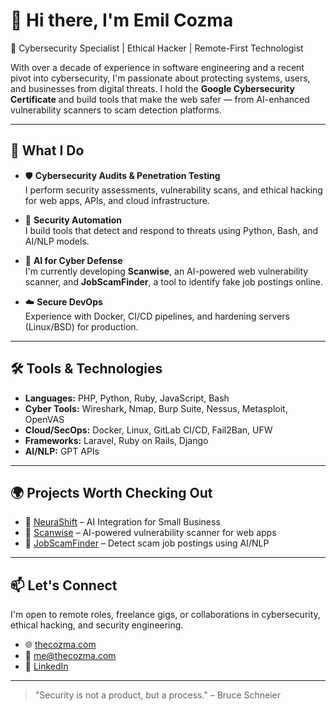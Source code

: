 # 👋 Hi there, I'm Emil Cozma

🚀 Cybersecurity Specialist | Ethical Hacker | Remote-First Technologist

With over a decade of experience in software engineering and a recent pivot into cybersecurity, I'm passionate about protecting systems, users, and businesses from digital threats. I hold the **Google Cybersecurity Certificate** and build tools that make the web safer — from AI-enhanced vulnerability scanners to scam detection platforms.

---

## 🔐 What I Do

- 🛡️ **Cybersecurity Audits & Penetration Testing**  
  I perform security assessments, vulnerability scans, and ethical hacking for web apps, APIs, and cloud infrastructure.

- 🤖 **Security Automation**  
  I build tools that detect and respond to threats using Python, Bash, and AI/NLP models.

- 🧠 **AI for Cyber Defense**  
  I'm currently developing **Scanwise**, an AI-powered web vulnerability scanner, and **JobScamFinder**, a tool to identify fake job postings online.

- ☁️ **Secure DevOps**  
  Experience with Docker, CI/CD pipelines, and hardening servers (Linux/BSD) for production.

---

## 🛠️ Tools & Technologies

- **Languages:** PHP, Python, Ruby, JavaScript, Bash  
- **Cyber Tools:** Wireshark, Nmap, Burp Suite, Nessus, Metasploit, OpenVAS  
- **Cloud/SecOps:** Docker, Linux, GitLab CI/CD, Fail2Ban, UFW  
- **Frameworks:** Laravel, Ruby on Rails, Django 
- **AI/NLP:** GPT APIs  

---

## 🌍 Projects Worth Checking Out

- 🔐 [NeuraShift](https://getneurashift.com) – AI Integration for Small Business
- 🔎 [Scanwise](https://scanwise.app) – AI-powered vulnerability scanner for web apps  
- 🧠 [JobScamFinder](https://jobscamfinder.com) – Detect scam job postings using AI/NLP  

---

## 📫 Let's Connect

I'm open to remote roles, freelance gigs, or collaborations in cybersecurity, ethical hacking, and security engineering.

- 🌐 [thecozma.com](https://thecozma.com)
- 📧 me@thecozma.com  
- 💼 [LinkedIn](https://linkedin.com/in/emil-stefan-cozma)

---

> "Security is not a product, but a process." – Bruce Schneier
